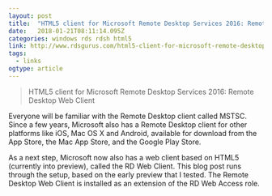 ```yaml
---
layout: post 
title:  "HTML5 client for Microsoft Remote Desktop Services 2016: Remote Desktop Web Client – RDS Gurus" 
date:   2018-01-21T08:11:14.095Z 
categories: windows rds rdsh html5 
link: http://www.rdsgurus.com/html5-client-for-microsoft-remote-desktop-services-2016-remote-desktop-web-client/ 
tags:
  - links
ogtype: article 
---
```


> HTML5 client for Microsoft Remote Desktop Services 2016: Remote Desktop Web Client

Everyone will be familiar with the Remote Desktop client called MSTSC. Since a few years, Microsoft also has a Remote Desktop client for other platforms like iOS, Mac OS X and Android, available for download from the App Store, the Mac App Store, and the Google Play Store.

As a next step, Microsoft now also has a web client based on HTML5 (currently into preview), called the RD Web Client. This blog post runs through the setup, based on the early preview that I tested. The Remote Desktop Web Client is installed as an extension of the RD Web Access role.